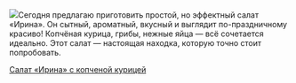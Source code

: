<!--2025-05-17 16:12:57-->
<div class="yb">
  <div class="rss povarenok"><a href="https://www.povarenok.ru/recipes/show/182656/"><img src="https://www.povarenok.ru/data/cache/2025may/17/12/3176538_17798-640x480.jpg"></a>Сегодня предлагаю приготовить простой, но эффектный салат «Ирина». Он сытный, ароматный, вкусный и выглядит по-праздничному красиво! Копчёная курица, грибы, нежные яйца — всё сочетается идеально. Этот салат — настоящая находка, которую точно стоит попробовать. <p class="titl"><a href="https://www.povarenok.ru/recipes/show/182656/">Салат «Ирина» с копченой курицей</a></p></div>
</div>
